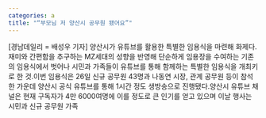 ```yaml
---
categories: a
title: "“부모님 저 양산시 공무원 됐어요”"
---
```

[경남데일리 = 배성우 기자] 양산시가 유튜브를 활용한 특별한 임용식을 마련해 화제다.재미와 간편함을 추구하는 MZ세대의 성향을 반영해 단순하게 임용장을 수여하는 기존의 임용식에서 벗어나 시민과 가족들이 유튜브를 통해 함께하는 특별한 임용식을 개최키로 한 것.이번 임용식은 26일 신규 공무원 43명과 나동연 시장, 관계 공무원 등이 참석한 가운데 양산시 공식 유튜브를 통해 1시간 정도 생방송으로 진행됐다.양산시 유튜브 채널은 현재 구독자가 4만 6000여명에 이를 정도로 큰 인기를 얻고 있으며 이날 행사는 시민과 신규 공무원 가족